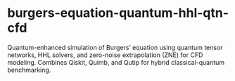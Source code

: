 # burgers-equation-quantum-hhl-qtn-cfd
Quantum-enhanced simulation of Burgers’ equation using quantum tensor networks, HHL solvers, and zero-noise extrapolation (ZNE) for CFD modeling. Combines Qiskit, Quimb, and Qutip for hybrid classical-quantum benchmarking.
